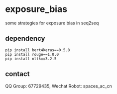 # exposure_bias
some strategies for exposure bias in seq2seq

## dependency
```shell
pip install bert4keras==0.5.8
pip install rouge==1.0.0
pip install nltk==3.2.5
```

## contact
QQ Group: 67729435, Wechat Robot: spaces_ac_cn
